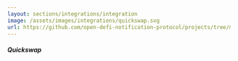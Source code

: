 ```yaml
---
layout: sections/integrations/integration
image: /assets/images/integrations/quickswap.svg
url: https://github.com/open-defi-notification-protocol/projects/tree/master/quickswap
---
```


##### Quickswap